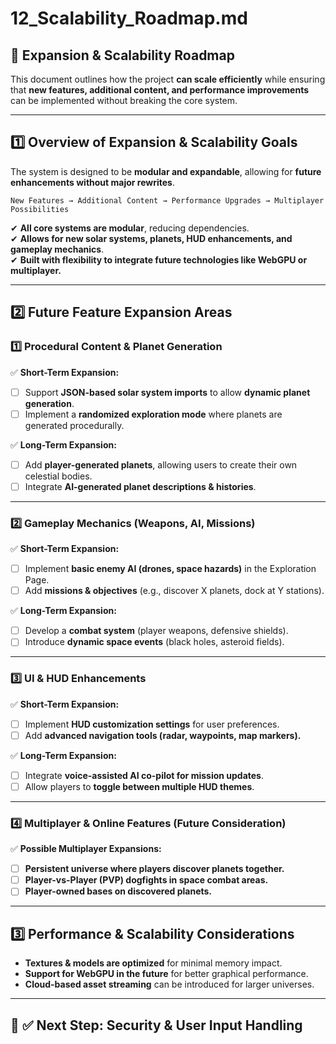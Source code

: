 # **12_Scalability_Roadmap.md**

## **📌 Expansion & Scalability Roadmap**
This document outlines how the project **can scale efficiently** while ensuring that **new features, additional content, and performance improvements** can be implemented without breaking the core system.

---

## **1️⃣ Overview of Expansion & Scalability Goals**
The system is designed to be **modular and expandable**, allowing for **future enhancements without major rewrites**.

```plaintext
New Features → Additional Content → Performance Upgrades → Multiplayer Possibilities
```

✔ **All core systems are modular**, reducing dependencies.  
✔ **Allows for new solar systems, planets, HUD enhancements, and gameplay mechanics**.  
✔ **Built with flexibility to integrate future technologies like WebGPU or multiplayer.**  

---

## **2️⃣ Future Feature Expansion Areas**

### **1️⃣ Procedural Content & Planet Generation**  
✅ **Short-Term Expansion:**  
- [ ] Support **JSON-based solar system imports** to allow **dynamic planet generation**.  
- [ ] Implement a **randomized exploration mode** where planets are generated procedurally.  

✅ **Long-Term Expansion:**  
- [ ] Add **player-generated planets**, allowing users to create their own celestial bodies.  
- [ ] Integrate **AI-generated planet descriptions & histories**.  

---

### **2️⃣ Gameplay Mechanics (Weapons, AI, Missions)**  
✅ **Short-Term Expansion:**  
- [ ] Implement **basic enemy AI (drones, space hazards)** in the Exploration Page.  
- [ ] Add **missions & objectives** (e.g., discover X planets, dock at Y stations).  

✅ **Long-Term Expansion:**  
- [ ] Develop a **combat system** (player weapons, defensive shields).  
- [ ] Introduce **dynamic space events** (black holes, asteroid fields).  

---

### **3️⃣ UI & HUD Enhancements**  
✅ **Short-Term Expansion:**  
- [ ] Implement **HUD customization settings** for user preferences.  
- [ ] Add **advanced navigation tools (radar, waypoints, map markers).**  

✅ **Long-Term Expansion:**  
- [ ] Integrate **voice-assisted AI co-pilot for mission updates**.  
- [ ] Allow players to **toggle between multiple HUD themes**.  

---

### **4️⃣ Multiplayer & Online Features (Future Consideration)**  
✅ **Possible Multiplayer Expansions:**  
- [ ] **Persistent universe where players discover planets together.**  
- [ ] **Player-vs-Player (PVP) dogfights in space combat areas.**  
- [ ] **Player-owned bases on discovered planets.**  

---

## **3️⃣ Performance & Scalability Considerations**  
- **Textures & models are optimized** for minimal memory impact.  
- **Support for WebGPU in the future** for better graphical performance.  
- **Cloud-based asset streaming** can be introduced for larger universes.  

---

## **📌 ✅ Next Step: Security & User Input Handling**  

